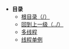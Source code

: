 * **目录**
  * [根目录（/）](/README)
  * [回到上一级（../）](/study/C&C++/README)
  * [多线程](/study/C&C++/Concurrent/Multithreading)
  * [线程单例](/study/C&C++/Concurrent/threadSingleton)
  

